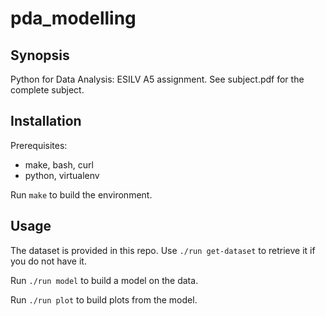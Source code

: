 # pda_modelling

## Synopsis
Python for Data Analysis: ESILV A5 assignment.
See subject.pdf for the complete subject.

## Installation

Prerequisites:
- make, bash, curl
- python, virtualenv

Run `make` to build the environment.

## Usage

The dataset is provided in this repo. Use `./run get-dataset` to retrieve it if you do not have it.

Run `./run model` to build a model on the data.

Run `./run plot` to build plots from the model.
